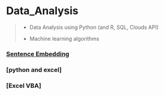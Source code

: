 # Data_Analysis
> - Data Analysis using Python (and R, SQL, Clouds API)
>
> - Machine learning algorithms

### [Sentence Embedding](/Studies%20(Algorithms%20Books%20Mooks%20etc.)/Sentence%20Embedding/README.md)


### [python and excel]

### [Excel VBA]
